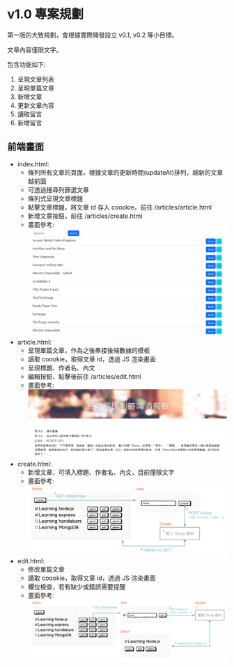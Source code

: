 # v1.0 專案規劃

第一版的大致規劃，會根據實際開發設立 v0.1, v0.2 等小目標。

文章內容僅限文字。

包含功能如下:

1. 呈現文章列表
2. 呈現單篇文章
3. 新增文章
4. 更新文章內容
5. 讀取留言
6. 新增留言

## 前端畫面
* index.html: 
    * 條列所有文章的頁面，根據文章的更新時間(updateAt)排列，越新的文章越前面
    * 可透過搜尋列篩選文章
    * 條列式呈現文章標題
    * 點擊文章標題，將文章 id 存入 coookie，前往 /articles/article.html
    * 新增文章按鈕，前往 /articles/create.html
    * 畫面參考: ![articles-v1](/repo/v1/articles.png)
* article.html: 
    * 呈現單篇文章，作為之後串接後端數據的模板
    * 讀取 coookie，取得文章 id，透過 JS 渲染畫面
    * 呈現標題、作者名、內文
    * 編輯按鈕，點擊後前往 /articles/edit.html
    * 畫面參考: ![article-v1](/repo/v1/article.png)
* create.html:     
    * 新增文章，可填入標題、作者名、內文，目前僅限文字
    * 畫面參考: ![create-article-v1](/repo/v1/create-article.png)
* edit.html:     
    * 修改單篇文章
    * 讀取 coookie，取得文章 id，透過 JS 渲染畫面
    * 欄位檢查，若有缺少或錯誤需要提醒
    * 畫面參考: ![update-article-v1](/repo/v1/update-article.png)
